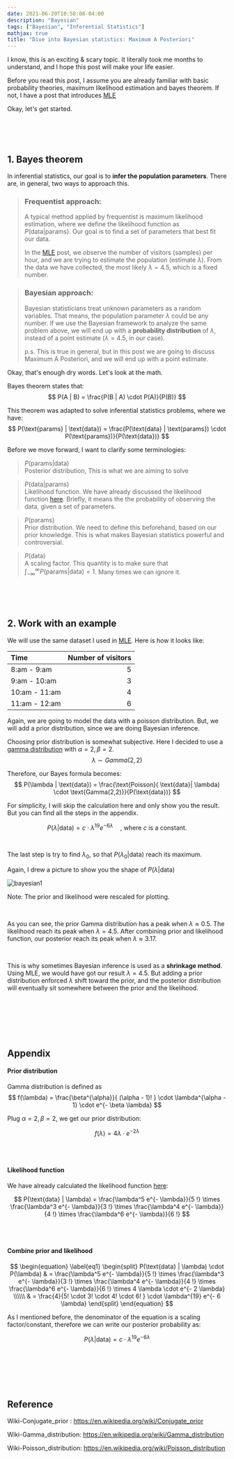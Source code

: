 ```yaml
---
date: 2021-06-20T10:58:08-04:00
description: "Bayesian"
tags: ["Bayesian", "Inferential Statistics"]
mathjax: true
title: "Dive into Bayesian statistics: Maximum A Posteriori"
---
```



I know, this is an exciting & scary topic. It literally took me months to understand, and I hope this post will make your life easier.


Before you read this post, I assume you are already familiar with basic probability theories, maximum likelihood estimation and bayes theorem. If not, I have a post that introduces [MLE](https://jasontan-code.github.io/blog/mle/)

Okay, let's get started.

&nbsp;  
&nbsp; 
&nbsp;  
&nbsp; 

## 1. Bayes theorem


In inferential statistics, our goal is to **infer the population parameters**. There are, in general, two ways to approach this. 

> ### Frequentist approach: 
>
> A typical method applied by frequentist is maximum likelihood estimation, where we define the likelihood function as $P( \text{data} | \text{params})$. Our goal is to find a set of parameters that best fit our data.
>
>In the [MLE](https://jasontan-code.github.io/blog/mle/) post, we observe the number of visitors (samples) per hour, and we are trying to estimate the population (estimate $\lambda$). From the data we have collected, the most likely $\lambda = 4.5$, which is a fixed number.

> ### Bayesian approach:
> Bayesian statisticians treat unknown parameters as a random variables. That means, the population parameter $\lambda$ could be any number. If we use the Bayesian framework to analyze the same problem above, we will end up with a **probability distribution** of $\lambda$, instead of a point estimate ($\lambda = 4.5$, in our case).
>
> p.s. This is true in general, but in this post we are going to discuss Maximum A Posteriori, and we will end up with a point estimate.
> 

Okay, that's enough dry words. Let's look at the math.  

Bayes theorem states that: 
$$
P(A | B) = \frac{P(B | A) \cdot P(A)}{P(B)}
$$

This theorem was adapted to solve inferential statistics problems, where we have:
$$
P(\text{params} | \text{data}) = \frac{P(\text{data} | \text{params}) \cdot P(\text{params})}{P(\text{data})}
$$

Before we move forward, I want to clarify some terminologies:  
> $P(\text{params} | \text{data})$  
> Posterior distribution, This is what we are aiming to solve
  
> $P(\text{data} | \text{params})$  
> Likelihood function. We have already discussed the likelihood function [here](https://jasontan-code.github.io/blog/mle/). Briefly, it means the the probability of observing the data, given a set of parameters.

> $P(\text{params})$  
> Prior distribution. We need to define this beforehand, based on our prior knowledge. This is what makes Bayesian statistics powerful and controversial.

> $P(\text{data})$  
> A scaling factor. This quantity is to make sure that $\int_{- \infty}^{\infty} P(\text{params} | \text{data}) = 1$. Many times we can ignore it.



&nbsp;  
&nbsp; 
&nbsp;  
&nbsp; 


## 2. Work with an example

We will use the same dataset I used in [MLE](https://jasontan-code.github.io/blog/mle/). Here is how it looks like:

| Time  | Number of visitors |
|:---------|--------:|
| 8:am - 9:am     | 5   |
| 9:am - 10:am     | 3   |
| 10:am - 11:am | 4  |
| 11:am - 12:am | 6  |


Again, we are going to model the data with a poisson distribution. But, we will add a prior distribution, since we are doing Bayesian inference.

Choosing prior distribution is somewhat subjective. Here I decided to use a [gamma distribution](https://en.wikipedia.org/wiki/Gamma_distribution) with $\alpha = 2, \beta = 2$. 
$$
\lambda \sim Gamma (2, 2)
$$

Therefore, our Bayes formula becomes: 
$$
P(\lambda | \text{data}) = \frac{\text{Poisson}( \text{data}| \lambda) \cdot  \text{Gamma(2,2)}}{P(\text{data})}
$$

For simplicity, I will skip the calculation here and only show you the result. But you can find all the steps in the appendix.

$$
P(\lambda | \text{data}) = c \cdot \lambda^{19} e^{- 6 \lambda} \quad \text{, where $c$ is a constant.}
$$

&nbsp; 

The last step is try to find $\lambda_0$, so that $P(\lambda_0 | \text{data})$ reach its maximum.


Again, I drew a picture to show you the shape of  $P(\lambda | \text{data})$

![bayesian1](/images/Bayesian1/Bayesian1.png)

Note: The prior and likelihood were rescaled for plotting.

&nbsp; 

As you can see, the prior Gamma distribution has a peak when $\lambda \approx 0.5$. The likelihood reach its peak when $\lambda = 4.5$. After combining prior and likelihood function, our posterior reach its peak when $\lambda \approx 3.17$. 

&nbsp; 

This is why sometimes Bayesian inference is used as a **shrinkage method**. Using MLE, we would have got our result $\lambda = 4.5$. But adding a prior distribution enforced $\lambda$ shift toward the prior, and the posterior distribution will eventually sit somewhere between the prior and the likelihood.


&nbsp;  
&nbsp; 
&nbsp;  
&nbsp; 
&nbsp;  
&nbsp; 
&nbsp;  
&nbsp; 

## Appendix

#### Prior distribution 
Gamma distribution is defined as 
$$
f(\lambda) = \frac{\beta^{\alpha}}{ (\alpha - 1)! } \cdot \lambda^{\alpha - 1} \cdot e^{- \beta \lambda} 
$$

Plug $\alpha = 2, \beta = 2$, we get our prior distribution:

$$
f(\lambda) =4  \lambda \cdot e^{- 2 \lambda} 
$$

&nbsp;  
&nbsp; 

#### Likelihood function

We have already calculated the likelihood function [here](https://jasontan-code.github.io/blog/mle/):

$$
P(\text{data} | \lambda) = \frac{\lambda^5 e^{- \lambda}}{5 !} \times \frac{\lambda^3 e^{- \lambda}}{3 !} \times \frac{\lambda^4 e^{- \lambda}}{4 !} \times \frac{\lambda^6 e^{- \lambda}}{6 !}
$$

&nbsp;  
&nbsp; 

#### Combine prior and likelihood

$$
\begin{equation} \label{eq1}
\begin{split}
P(\text{data} | \lambda) \cdot P(\lambda) & =  \frac{\lambda^5 e^{- \lambda}}{5 !} \times \frac{\lambda^3 e^{- \lambda}}{3 !} \times \frac{\lambda^4 e^{- \lambda}}{4 !} \times \frac{\lambda^6 e^{- \lambda}}{6 !} \times  4  \lambda \cdot e^{- 2 \lambda}  \\\\\\
& = \frac{4}{5! \cdot 3! \cdot 4! \cdot 6! } \cdot \lambda^{19} e^{- 6 \lambda}
\end{split}
\end{equation}
$$


As I mentioned before, the denominator of the equation is a scaling factor/constant, therefore we can write our posterior probability as:

$$
P(\lambda | \text{data}) = c \cdot \lambda^{19} e^{- 6 \lambda}
$$




&nbsp;  
&nbsp; 
&nbsp;  
&nbsp; 
&nbsp;  
&nbsp; 
&nbsp;  
&nbsp; 

## Reference

Wiki-Conjugate_prior : https://en.wikipedia.org/wiki/Conjugate_prior

Wiki-Gamma_distribution: https://en.wikipedia.org/wiki/Gamma_distribution

Wiki-Poisson_distribution: https://en.wikipedia.org/wiki/Poisson_distribution

&nbsp; 
&nbsp;  
&nbsp; 



